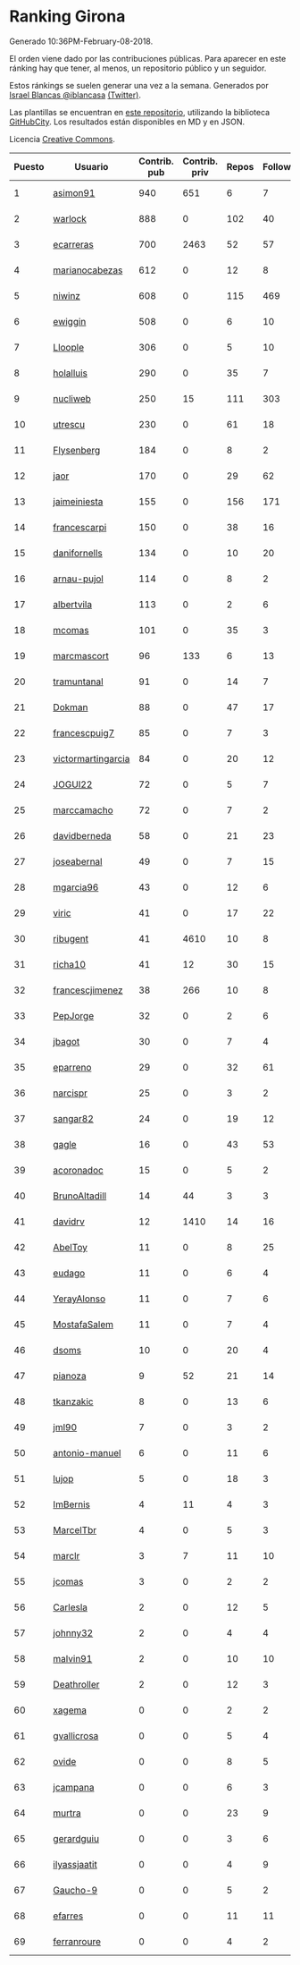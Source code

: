 # Ranking Girona

Generado 10:36PM-February-08-2018.

El orden viene dado por las contribuciones públicas. Para aparecer en este ránking hay que tener, al menos, un repositorio público y un seguidor.

Estos ránkings se suelen generar una vez a la semana. Generados por [Israel Blancas @iblancasa](https://github.com/iblancasa/) [(Twitter)](https://twitter.com/iblancasa).

Las plantillas se encuentran en [este repositorio](https://github.com/iblancasa/GH-Spanish-Ranking), utilizando la biblioteca [GitHubCity](https://github.com/iblancasa/GitHubCity). Los resultados están disponibles en MD y en JSON.

Licencia [Creative Commons](https://creativecommons.org/licenses/by/4.0/).

| Puesto   |  Usuario  | Contrib. pub | Contrib. priv |Repos| Followers | Desde |  Avatar  |
|----------|-----------|--------------|---------------|-----|-----------|-------|----------|
|1|[asimon91](https://github.com/asimon91)|940|651|6|7|2015-07-06|![asimon91](https://avatars3.githubusercontent.com/u/13195695)|
|2|[warlock](https://github.com/warlock)|888|0|102|40|2010-02-03|![warlock](https://avatars2.githubusercontent.com/u/194981)|
|3|[ecarreras](https://github.com/ecarreras)|700|2463|52|57|2010-06-02|![ecarreras](https://avatars3.githubusercontent.com/u/294235)|
|4|[marianocabezas](https://github.com/marianocabezas)|612|0|12|8|2016-05-10|![marianocabezas](https://avatars0.githubusercontent.com/u/19290459)|
|5|[niwinz](https://github.com/niwinz)|608|0|115|469|2011-06-11|![niwinz](https://avatars0.githubusercontent.com/u/843689)|
|6|[ewiggin](https://github.com/ewiggin)|508|0|6|10|2011-03-08|![ewiggin](https://avatars1.githubusercontent.com/u/657517)|
|7|[Lloople](https://github.com/Lloople)|306|0|5|10|2013-10-11|![Lloople](https://avatars2.githubusercontent.com/u/5665466)|
|8|[holalluis](https://github.com/holalluis)|290|0|35|7|2011-09-27|![holalluis](https://avatars1.githubusercontent.com/u/1082644)|
|9|[nucliweb](https://github.com/nucliweb)|250|15|111|303|2012-01-05|![nucliweb](https://avatars1.githubusercontent.com/u/1307927)|
|10|[utrescu](https://github.com/utrescu)|230|0|61|18|2012-07-20|![utrescu](https://avatars0.githubusercontent.com/u/2011002)|
|11|[Flysenberg](https://github.com/Flysenberg)|184|0|8|2|2017-09-22|![Flysenberg](https://avatars2.githubusercontent.com/u/32201366)|
|12|[jaor](https://github.com/jaor)|170|0|29|62|2009-05-04|![jaor](https://avatars3.githubusercontent.com/u/80719)|
|13|[jaimeiniesta](https://github.com/jaimeiniesta)|155|0|156|171|2008-03-09|![jaimeiniesta](https://avatars2.githubusercontent.com/u/2629)|
|14|[francescarpi](https://github.com/francescarpi)|150|0|38|16|2010-05-26|![francescarpi](https://avatars2.githubusercontent.com/u/287872)|
|15|[danifornells](https://github.com/danifornells)|134|0|10|20|2012-12-03|![danifornells](https://avatars3.githubusercontent.com/u/2950939)|
|16|[arnau-pujol](https://github.com/arnau-pujol)|114|0|8|2|2016-08-28|![arnau-pujol](https://avatars3.githubusercontent.com/u/21292745)|
|17|[albertvila](https://github.com/albertvila)|113|0|2|6|2011-03-24|![albertvila](https://avatars0.githubusercontent.com/u/688206)|
|18|[mcomas](https://github.com/mcomas)|101|0|35|3|2013-05-15|![mcomas](https://avatars3.githubusercontent.com/u/4439719)|
|19|[marcmascort](https://github.com/marcmascort)|96|133|6|13|2013-02-14|![marcmascort](https://avatars2.githubusercontent.com/u/3595718)|
|20|[tramuntanal](https://github.com/tramuntanal)|91|0|14|7|2010-02-08|![tramuntanal](https://avatars0.githubusercontent.com/u/199462)|
|21|[Dokman](https://github.com/Dokman)|88|0|47|17|2012-09-06|![Dokman](https://avatars1.githubusercontent.com/u/2290904)|
|22|[francescpuig7](https://github.com/francescpuig7)|85|0|7|3|2016-06-15|![francescpuig7](https://avatars3.githubusercontent.com/u/19941550)|
|23|[victormartingarcia](https://github.com/victormartingarcia)|84|0|20|12|2011-03-09|![victormartingarcia](https://avatars2.githubusercontent.com/u/659832)|
|24|[JOGUI22](https://github.com/JOGUI22)|72|0|5|7|2013-09-30|![JOGUI22](https://avatars0.githubusercontent.com/u/5580229)|
|25|[marccamacho](https://github.com/marccamacho)|72|0|7|2|2014-04-24|![marccamacho](https://avatars1.githubusercontent.com/u/7396184)|
|26|[davidberneda](https://github.com/davidberneda)|58|0|21|23|2012-04-12|![davidberneda](https://avatars0.githubusercontent.com/u/1636163)|
|27|[joseabernal](https://github.com/joseabernal)|49|0|7|15|2011-11-23|![joseabernal](https://avatars2.githubusercontent.com/u/1215598)|
|28|[mgarcia96](https://github.com/mgarcia96)|43|0|12|6|2014-02-01|![mgarcia96](https://avatars1.githubusercontent.com/u/6561770)|
|29|[viric](https://github.com/viric)|41|0|17|22|2009-03-24|![viric](https://avatars1.githubusercontent.com/u/66664)|
|30|[ribugent](https://github.com/ribugent)|41|4610|10|8|2011-11-08|![ribugent](https://avatars1.githubusercontent.com/u/1180455)|
|31|[richa10](https://github.com/richa10)|41|12|30|15|2014-12-06|![richa10](https://avatars3.githubusercontent.com/u/10096428)|
|32|[francescjimenez](https://github.com/francescjimenez)|38|266|10|8|2012-05-30|![francescjimenez](https://avatars0.githubusercontent.com/u/1791741)|
|33|[PepJorge](https://github.com/PepJorge)|32|0|2|6|2013-03-08|![PepJorge](https://avatars1.githubusercontent.com/u/3807514)|
|34|[jbagot](https://github.com/jbagot)|30|0|7|4|2015-03-28|![jbagot](https://avatars3.githubusercontent.com/u/11691527)|
|35|[eparreno](https://github.com/eparreno)|29|0|32|61|2008-03-13|![eparreno](https://avatars1.githubusercontent.com/u/3028)|
|36|[narcispr](https://github.com/narcispr)|25|0|3|2|2011-05-19|![narcispr](https://avatars3.githubusercontent.com/u/798275)|
|37|[sangar82](https://github.com/sangar82)|24|0|19|12|2010-12-15|![sangar82](https://avatars1.githubusercontent.com/u/524030)|
|38|[gagle](https://github.com/gagle)|16|0|43|53|2012-02-17|![gagle](https://avatars0.githubusercontent.com/u/1446052)|
|39|[acoronadoc](https://github.com/acoronadoc)|15|0|5|2|2011-06-01|![acoronadoc](https://avatars2.githubusercontent.com/u/822481)|
|40|[BrunoAltadill](https://github.com/BrunoAltadill)|14|44|3|3|2015-12-29|![BrunoAltadill](https://avatars3.githubusercontent.com/u/16470099)|
|41|[davidrv](https://github.com/davidrv)|12|1410|14|16|2009-03-09|![davidrv](https://avatars2.githubusercontent.com/u/61644)|
|42|[AbelToy](https://github.com/AbelToy)|11|0|8|25|2009-10-31|![AbelToy](https://avatars2.githubusercontent.com/u/147130)|
|43|[eudago](https://github.com/eudago)|11|0|6|4|2011-05-25|![eudago](https://avatars2.githubusercontent.com/u/809916)|
|44|[YerayAlonso](https://github.com/YerayAlonso)|11|0|7|6|2012-05-29|![YerayAlonso](https://avatars2.githubusercontent.com/u/1788228)|
|45|[MostafaSalem](https://github.com/MostafaSalem)|11|0|7|4|2016-05-03|![MostafaSalem](https://avatars1.githubusercontent.com/u/19169958)|
|46|[dsoms](https://github.com/dsoms)|10|0|20|4|2011-07-13|![dsoms](https://avatars3.githubusercontent.com/u/912243)|
|47|[pianoza](https://github.com/pianoza)|9|52|21|14|2013-02-28|![pianoza](https://avatars3.githubusercontent.com/u/3731130)|
|48|[tkanzakic](https://github.com/tkanzakic)|8|0|13|6|2011-06-29|![tkanzakic](https://avatars0.githubusercontent.com/u/884028)|
|49|[jml90](https://github.com/jml90)|7|0|3|2|2016-03-18|![jml90](https://avatars2.githubusercontent.com/u/17928538)|
|50|[antonio-manuel](https://github.com/antonio-manuel)|6|0|11|6|2015-04-09|![antonio-manuel](https://avatars0.githubusercontent.com/u/11867984)|
|51|[lujop](https://github.com/lujop)|5|0|18|3|2011-07-16|![lujop](https://avatars1.githubusercontent.com/u/920260)|
|52|[ImBernis](https://github.com/ImBernis)|4|11|4|3|2016-05-28|![ImBernis](https://avatars3.githubusercontent.com/u/19626829)|
|53|[MarcelTbr](https://github.com/MarcelTbr)|4|0|5|3|2016-11-18|![MarcelTbr](https://avatars3.githubusercontent.com/u/23552041)|
|54|[marclr](https://github.com/marclr)|3|7|11|10|2013-02-04|![marclr](https://avatars0.githubusercontent.com/u/3474291)|
|55|[jcomas](https://github.com/jcomas)|3|0|2|2|2013-12-30|![jcomas](https://avatars3.githubusercontent.com/u/6289333)|
|56|[Carlesla](https://github.com/Carlesla)|2|0|12|5|2012-06-18|![Carlesla](https://avatars0.githubusercontent.com/u/1863714)|
|57|[johnny32](https://github.com/johnny32)|2|0|4|4|2013-03-20|![johnny32](https://avatars2.githubusercontent.com/u/3924718)|
|58|[malvin91](https://github.com/malvin91)|2|0|10|10|2014-02-27|![malvin91](https://avatars2.githubusercontent.com/u/6801363)|
|59|[Deathroller](https://github.com/Deathroller)|2|0|12|3|2014-06-18|![Deathroller](https://avatars3.githubusercontent.com/u/7921596)|
|60|[xagema](https://github.com/xagema)|0|0|2|2|2012-05-23|![xagema](https://avatars2.githubusercontent.com/u/1770166)|
|61|[gvallicrosa](https://github.com/gvallicrosa)|0|0|5|4|2012-09-13|![gvallicrosa](https://avatars0.githubusercontent.com/u/2340232)|
|62|[ovide](https://github.com/ovide)|0|0|8|5|2013-02-01|![ovide](https://avatars3.githubusercontent.com/u/3451025)|
|63|[jcampana](https://github.com/jcampana)|0|0|6|3|2012-07-16|![jcampana](https://avatars3.githubusercontent.com/u/1982571)|
|64|[murtra](https://github.com/murtra)|0|0|23|9|2012-06-05|![murtra](https://avatars3.githubusercontent.com/u/1818725)|
|65|[gerardguiu](https://github.com/gerardguiu)|0|0|3|6|2013-10-14|![gerardguiu](https://avatars2.githubusercontent.com/u/5679102)|
|66|[ilyassjaatit](https://github.com/ilyassjaatit)|0|0|4|9|2013-12-06|![ilyassjaatit](https://avatars0.githubusercontent.com/u/6122534)|
|67|[Gaucho-9](https://github.com/Gaucho-9)|0|0|5|2|2014-01-27|![Gaucho-9](https://avatars3.githubusercontent.com/u/6517150)|
|68|[efarres](https://github.com/efarres)|0|0|11|11|2014-03-04|![efarres](https://avatars0.githubusercontent.com/u/6848360)|
|69|[ferranroure](https://github.com/ferranroure)|0|0|4|2|2015-09-28|![ferranroure](https://avatars0.githubusercontent.com/u/14871012)|
